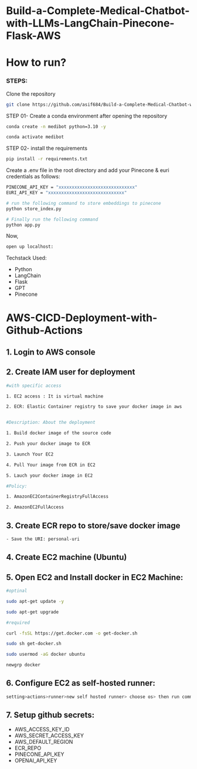 # Build-a-Complete-Medical-Chatbot-with-LLMs-LangChain-Pinecone-Flask-AWS

# How to run?
### STEPS:

Clone the repository
```bash
git clone https://github.com/asif684/Build-a-Complete-Medical-Chatbot-with-LLMs-LangChain-Pinecone-Flask-AWS.git
```
STEP 01- Create a conda environment after opening the repository
```bash
conda create -n medibot python=3.10 -y
```
```bash
conda activate medibot
```

STEP 02- install the requirements
```bash
pip install -r requirements.txt
```

Create a .env file in the root directory and add your Pinecone & euri credentials as follows:
```bash
PINECONE_API_KEY = "xxxxxxxxxxxxxxxxxxxxxxxxxxxxx"
EURI_API_KEY = "xxxxxxxxxxxxxxxxxxxxxxxxxxxxx"
```
```bash
# run the following command to store embeddings to pinecone
python store_index.py
```

```bash
# Finally run the following command
python app.py
```

Now,

```bash
open up localhost:
```

Techstack Used:
- Python
- LangChain
- Flask
- GPT
- Pinecone

# AWS-CICD-Deployment-with-Github-Actions

## 1. Login to AWS console

## 2. Create IAM user for deployment
```bash
#with specific access

1. EC2 access : It is virtual machine

2. ECR: Elastic Container registry to save your docker image in aws


#Description: About the deployment

1. Build docker image of the source code

2. Push your docker image to ECR

3. Launch Your EC2 

4. Pull Your image from ECR in EC2

5. Lauch your docker image in EC2

#Policy:

1. AmazonEC2ContainerRegistryFullAccess

2. AmazonEC2FullAccess
```

## 3. Create ECR repo to store/save docker image

```bash
- Save the URI: personal-uri
```

## 4. Create EC2 machine (Ubuntu)

## 5. Open EC2 and Install docker in EC2 Machine:
```bash
#optinal

sudo apt-get update -y

sudo apt-get upgrade

#required

curl -fsSL https://get.docker.com -o get-docker.sh

sudo sh get-docker.sh

sudo usermod -aG docker ubuntu

newgrp docker
```

## 6. Configure EC2 as self-hosted runner:
```bash
setting>actions>runner>new self hosted runner> choose os> then run command one by one
```
## 7. Setup github secrets:
- AWS_ACCESS_KEY_ID
- AWS_SECRET_ACCESS_KEY
- AWS_DEFAULT_REGION
- ECR_REPO
- PINECONE_API_KEY
- OPENAI_API_KEY